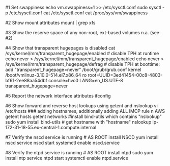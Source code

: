 #1 Set swappiness
    echo vm.swappiness=1 >> /etc/sysctl.conf
    sudo sysctl -p /etc/sysctl.conf
    cat /etc/sysctl.conf
    cat /proc/sys/vm/swappiness

#2 Show mount attributes
    mount | grep xfs

#3 Show the reserve space of any non-root, ext-based volumes
    n.a. (see #2)

#4 Show that transparent hugepages is disabled
    cat /sys/kernel/mm/transparent_hugepage/enabled
    # disable TPH at runtime
    echo never > /sys/kernel/mm/transparent_hugepage/enabled
    echo never > /sys/kernel/mm/transparent_hugepage/defrag
    # disable TPH at boottime: add "transparent_hugepage=never"
    /boot/grub/grub.conf 
        kernel /boot/vmlinuz-3.10.0-514.el7.x86_64 ro root=UUID=3ed41454-00c8-4803-bf61-2ee88aa54dbf console=hvc0 LANG=en_US.UTF-8 transparent_hugepage=never


#5 Report the network interface attributes
    ifconfig
    
#6 Show forward and reverse host lookups using getent and nslookup
    vi /etc/hosts ### adding hostnames, additionally adding ALL IMCP rule n AWS
    getent hosts
    getent networks
    #install bind-utils which contains "nslookup"
    sudo yum install bind-utils
    # get hostname with "hostname"
    nslookup ip-172-31-18-55.eu-central-1.compute.internal
    
#7 Verify the nscd service is running
    # AS ROOT install NSCD 
    yum install nscd
    service nscd start
    systemctl enable nscd.service
    
#8 Verify the ntpd service is running
    # AS ROOT install ntpd 
    sudo yum install ntp
    service ntpd start
    systemctl enable ntpd.service


